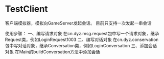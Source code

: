 # TestClient
客户端模拟器，模拟向GameServer发起会话。
目前只支持一次发起一串会话


使用步骤：
	一、编写请求对象
		在cn.dyz.msg.request包中写一个请求对象，继承Request类，例如LoginRequest1003
	二、编写对话对象
		在cn.dyz.conservation包中写对话对象，继承Conversation类，例如LoginConversation
	三、添加会话对象
		在Main的buildConversation方法中添加会话

